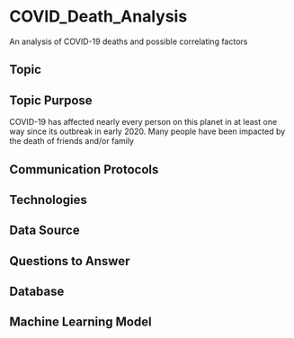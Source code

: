 # COVID_Death_Analysis
An analysis of COVID-19 deaths and possible correlating factors

## Topic


## Topic Purpose
COVID-19 has affected nearly every person on this planet in at least one way since its outbreak in early 2020.  Many people have been impacted by the death of friends and/or family

##  Communication Protocols


## Technologies


## Data Source


## Questions to Answer


## Database


## Machine Learning Model



